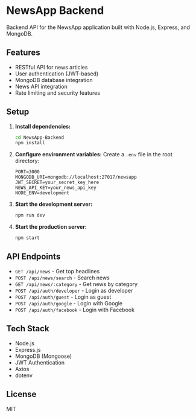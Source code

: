 # NewsApp Backend

Backend API for the NewsApp application built with Node.js, Express, and MongoDB.

## Features

- RESTful API for news articles
- User authentication (JWT-based)
- MongoDB database integration
- News API integration
- Rate limiting and security features

## Setup

1. **Install dependencies:**

   ```bash
   cd NewsApp-Backend
   npm install
   ```

2. **Configure environment variables:**
   Create a `.env` file in the root directory:

   ```env
   PORT=3000
   MONGODB_URI=mongodb://localhost:27017/newsapp
   JWT_SECRET=your_secret_key_here
   NEWS_API_KEY=your_news_api_key
   NODE_ENV=development
   ```

3. **Start the development server:**

   ```bash
   npm run dev
   ```

4. **Start the production server:**
   ```bash
   npm start
   ```

## API Endpoints

- `GET /api/news` - Get top headlines
- `POST /api/news/search` - Search news
- `GET /api/news/:category` - Get news by category
- `POST /api/auth/developer` - Login as developer
- `POST /api/auth/guest` - Login as guest
- `POST /api/auth/google` - Login with Google
- `POST /api/auth/facebook` - Login with Facebook

## Tech Stack

- Node.js
- Express.js
- MongoDB (Mongoose)
- JWT Authentication
- Axios
- dotenv

## License

MIT
